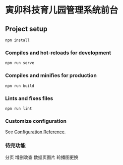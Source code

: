 # 寅卯科技育儿园管理系统前台

## Project setup
```
npm install
```

### Compiles and hot-reloads for development
```
npm run serve
```

### Compiles and minifies for production
```
npm run build
```

### Lints and fixes files
```
npm run lint
```

### Customize configuration
See [Configuration Reference](https://cli.vuejs.org/config/).

### 待完功能
分页 增删改查 数据页图片 轮播图更换